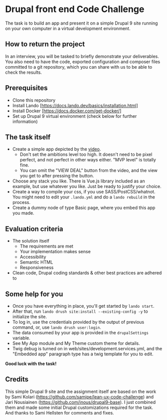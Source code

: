 # Drupal front end Code Challenge
The task is to build an app and present it on a simple Drupal 9 site running on
your own computer in a virtual development environment.

## How to return the project
In an interview, you will be tasked to briefly demonstrate your deliverables.
You also need to have the code, exported configuration and composer files committed to a
git repository, which you can share with us to be able to check the results.

## Prerequisites
* Clone this repository
* Install Lando [https://docs.lando.dev/basics/installation.html]
* Install Docker [https://docs.docker.com/get-docker/]
* Set up Drupal 9 virtual environment (check below for further information)

## The task itself
* Create a simple app depicted by the [video](Lean_UX_recruitment_task_demo.mov).
  * Don't set the ambitions level too high. It doesn't need to be pixel perfect, and not perfect
    in other ways either. "MVP level" is totally fine.
  * You can omit the "VIEW DEAL" button from the video, and the view you get to after
    pressing the button.
* Choose any stack you like. There is Vue.js library included as an example, but use whatever
  you like. Just be ready to justify your choice.
* Create a way to compile your css, if you use SASS/PostCSS/whatnot.
  You might need to edit your `.lando.yml` and do a `lando rebuild` in the process.
* Create a dummy node of type Basic page, where you embed this app you made.

## Evaluation criteria

* The solution itself
  * The requirements are met
  * Your implementation makes sense
  * Accessibility
  * Semantic HTML
  * Responsiveness
* Clean code, Drupal coding standards & other best practices are adhered to

## Some help for you
* Once you have everything in place, you'll get started by `lando start`.
* After that, run `lando drush site:install --existing-config -y` to initialize the site.
* To log in, use the credentials provided by the output of previous command, or,
  use `lando drush user:login`.
* The data consumed by your app is provided in the `drupalSettings` variable.
* See My App module and My Theme custom theme for details.
* Twig debug is turned on in web/sites/development.services.yml, and the "Embedded app"
  paragraph type has a twig template for you to edit.

**Good luck with the task!**

## Credits

This simple Drupal 9 site and the assignment itself are based on the work by Sami Kolari
(https://github.com/samipe/lean-ux-code-challenge) and Jari Nousiainen
(https://github.com/jnous/drupal9-base). I just combined them and made some initial Drupal
customizations required for the task. And thanks to Sami Hellsten for comments and fixes.
